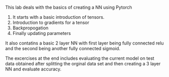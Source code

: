 This lab deals with the basics of creating a NN using Pytorch

1. It starts with a basic introduction of tensors.
2. Introduction to gradients for a tensor
3. Backpropogation 
4. Finally updating parameters

It also contatins a basic 2 layer NN with first layer being fully connected relu and the second being another fully connected sigmoid.

The excercises at the end includes evaluating the current model on test data obtained after splitting the orginal data set and then creating a 3 layer NN and evaluate accuracy.

